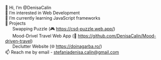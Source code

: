 👋 Hi, I’m @DenisaCalin</br>
👀 I’m interested in Web Development</br>
🌱 I’m currently learning JavaScript frameworks</br>
💼 Projects</br>
&nbsp;&nbsp;&nbsp;&nbsp;&nbsp; Swapping Puzzle (🎮 https://csd-puzzle.web.app/)</br>
&nbsp;&nbsp;&nbsp;&nbsp;&nbsp; Mood-Drivel Travel Web App (📜 https://github.com/DenisaCalin/Mood-driven-travel)</br>
&nbsp;&nbsp;&nbsp;&nbsp;&nbsp; Declutter Website (🌐 https://doinagarba.ro/)</br>
📫 Reach me by email - stefaniadenisa.calin@gmail.com</br>
